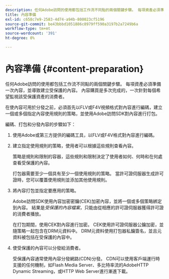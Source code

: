 ```yaml
---
description: 任何Adobe訪問的使用都包括工作流不同點的兩個關鍵步驟。 每項資產必須準備一次內容，並導致建立受保護的內容。 內容購買是多次完成的，一次針對每個希望監視該受保護資產的消費者。
title: 內容準備
exl-id: c658c7e9-2583-4d74-a94b-800023cf5196
source-git-commit: be43bbbd1051886c8979ff590a3197b2a7249b6a
workflow-type: tm+mt
source-wordcount: '391'
ht-degree: 0%

---
```


# 內容準備 {#content-preparation}

任何Adobe訪問的使用都包括工作流不同點的兩個關鍵步驟。 每項資產必須準備一次內容，並導致建立受保護的內容。 內容購買是多次完成的，一次針對每個希望監視該受保護資產的消費者。

在使內容可用於分發之前，必須首先以FLV或F4V視頻格式對內容進行編碼，建立一個或多個指定內容使用規則的策略，並使用Adobe訪問SDK對內容進行打包。

編碼、打包和分發內容的步驟如下：

1. 使用Adobe或第三方提供的編碼工具，以FLV或F4V格式對內容進行編碼。
1. 建立指定使用規則的策略，使用者可以根據這些規則查看內容。

   策略是規則和限制的容器，這些規則和限制決定了使用者如何、何時和在何處查看受保護的內容。

   打包器需要至少一個具有至少一個使用規則的策略。 當許可證伺服器生成許可證時，您可以覆蓋使用規則並添加其他使用規則。

1. 將內容打包並指定要應用的策略。

   Adobe訪問SDK使用內容加密密鑰(CEK)加密內容，並將一個或多個策略綁定到內容。 結果是*受保護的內容檔案*，只能由從相應的許可證伺服器獲得許可證的消費者播放。

   在打包期間，使用CEK對內容進行加密。 CEK使用許可證伺服器公鑰加密，並隨策略一起包含在DRM元資料中。 DRM元資料使用打包器私鑰簽名，並且元資料被包括在受保護的內容中。

1. 使受保護的內容可以分發給消費者。

   受保護內容通常使用內容分發網路(CDN)分發。 CDN可以使用客戶端運行時支援的任何機制，如Flash Media Server、多比特率流的AdobeHTTP Dynamic Streaming，或HTTP Web Server進行漸進下載。
